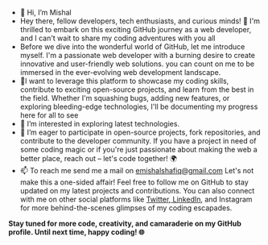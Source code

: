 - 👋 Hi, I’m Mishal
- Hey there, fellow developers, tech enthusiasts, and curious minds! 👋 I'm thrilled to embark on this exciting GitHub journey as a web developer, and I can't wait to share my coding adventures with you all
- Before we dive into the wonderful world of GitHub, let me introduce myself. I'm a passionate web developer with a burning desire to create innovative and user-friendly web solutions.
  you can count on me to be immersed in the ever-evolving web development landscape.
- 🌱I want to leverage this platform to showcase my coding skills, contribute to exciting open-source projects, and learn from the best in the field.
  Whether I'm squashing bugs, adding new features, or exploring bleeding-edge technologies, I'll be documenting my progress here for all to see
- 👀 I’m interested in exploring latest technologies.
- 💞️ I’m eager to participate in open-source projects, fork repositories, and contribute to the developer community.
      If you have a project in need of some coding magic or if you're just passionate about making the web a better place, reach out – let's code together! 🌍
- 📫 To reach me send me a mail on emishalshafiq@gmail.com
      Let's not make this a one-sided affair! Feel free to follow me on GitHub to stay updated on my latest projects and contributions. You can also connect with me on other social platforms like
      <a href="https://twitter.com/webdev_cart">Twitter</a>,<a href="https://www.linkedin.com/in/mishal-shafiq-webdeveloper/"> LinkedIn</a>, and Instagram for more behind-the-scenes glimpses of my coding escapades.

<b>Stay tuned for more code, creativity, and camaraderie on my GitHub profile. Until next time, happy coding!<b> 🌐
